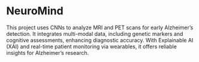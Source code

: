 # NeuroMind
This project uses CNNs to analyze MRI and PET scans for early Alzheimer’s detection. It integrates multi-modal data, including genetic markers and cognitive assessments, enhancing diagnostic accuracy. With Explainable AI (XAI) and real-time patient monitoring via wearables, it offers reliable insights for Alzheimer’s research.
